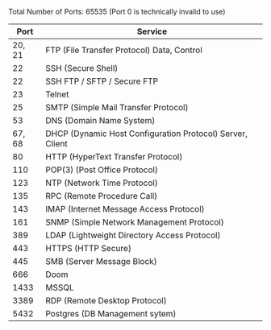 Total Number of Ports: 65535 (Port 0 is technically invalid to use)

Port | Service
--- | ---
20, 21 | FTP (File Transfer Protocol) Data, Control
22 | SSH (Secure Shell)
22 | SSH FTP / SFTP / Secure FTP
23 | Telnet
25 | SMTP (Simple Mail Transfer Protocol)
53 | DNS (Domain Name System)
67, 68 | DHCP (Dynamic Host Configuration Protocol) Server, Client
80 | HTTP (HyperText Transfer Protocol)
110 | POP(3) (Post Office Protocol)
123 | NTP (Network Time Protocol)
135 | RPC (Remote Procedure Call)
143 | IMAP (Internet Message Access Protocol)
161 | SNMP (Simple Network Management Protocol)
389 | LDAP (Lightweight Directory Access Protocol)
443 | HTTPS (HTTP Secure)
445 | SMB (Server Message Block)
666 | Doom
1433 | MSSQL
3389 | RDP (Remote Desktop Protocol)
5432 | Postgres (DB Management sytem)
